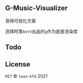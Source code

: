 ## G-Music-Visualizer

音频可视化方案

选择阿里`AntV`出品的`g`作为底层渲染库
## Todo

## License

`MIT` © `leon-kfd` 2021